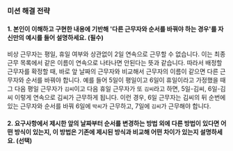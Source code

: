 ### 미션 해결 전략 
#### 1. 본인이 이해하고 구현한 내용에 기반해 '다른 근무자와 순서를 바꿔야 하는 경우'를 자신만의 예시를 들어 설명하세요. (필수)       
비상 근무자는 평일, 휴일 여부와 상관없이 2일 연속으로 근무할 수 없습니다. 이는 최종 근무 목록에서 같은 이름이 연속으로 나타나면 안된다는 뜻과 같습니다. 따라서 배정할 근무자를 확정할 때, 바로 앞 날짜의 근무자와 비교해서 근무자의 이름이 같으면 다른 근무자와 순서를 바꿔야 합니다.
예를 들어 5일이 평일이고 6일이 휴일이라고 가정했을 때 그 다음 평일 근무자가 `김씨`이고 다음 휴일 근무자가 또 `김씨`라고 하면, 5일-김씨, 6일-김씨 이렇게 연속으로 김씨가 근무하게 됩니다. 이런 경우, 6일 근무자는 김씨의 뒤 순번에 있는 근무자와 순서를 바꿔 6일에 `박씨`가 근무하고, 7일에 `김씨`가 근무해야 합니다.

#### 2. 요구사항에서 제시한 앞의 날짜부터 순서를 변경하는 방법 외에 다른 방법이 있다면 어떤 방식이 있는지, 이 방법은 기존에 제시된 방식과 비교해 어떤 차이가 있는지 설명하세요. (선택)
